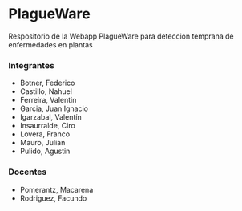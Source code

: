 # PlagueWare
Respositorio de la Webapp PlagueWare para deteccion temprana de enfermedades en plantas

### Integrantes
- Botner, Federico
- Castillo, Nahuel
- Ferreira, Valentin
- Garcia, Juan Ignacio
- Igarzabal, Valentín
- Insaurralde, Ciro
- Lovera, Franco
- Mauro, Julian
- Pulido, Agustin

### Docentes
- Pomerantz, Macarena
- Rodriguez, Facundo
